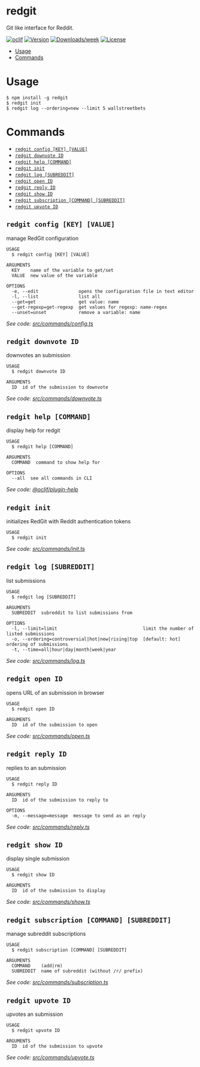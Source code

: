 redgit
======

Git like interface for Reddit.

[![oclif](https://img.shields.io/badge/cli-oclif-brightgreen.svg)](https://oclif.io)
[![Version](https://img.shields.io/npm/v/redgit.svg)](https://npmjs.org/package/redgit)
[![Downloads/week](https://img.shields.io/npm/dw/redgit.svg)](https://npmjs.org/package/redgit)
[![License](https://img.shields.io/npm/l/redgit.svg)](https://github.com/RauliL/redgit/blob/master/package.json)

<!-- toc -->
* [Usage](#usage)
* [Commands](#commands)
<!-- tocstop -->
# Usage
```sh-session
$ npm install -g redgit
$ redgit init
$ redgit log --ordering=new --limit 5 wallstreetbets
```
<!-- usagestop -->
# Commands
<!-- commands -->
* [`redgit config [KEY] [VALUE]`](#redgit-config-key-value)
* [`redgit downvote ID`](#redgit-downvote-id)
* [`redgit help [COMMAND]`](#redgit-help-command)
* [`redgit init`](#redgit-init)
* [`redgit log [SUBREDDIT]`](#redgit-log-subreddit)
* [`redgit open ID`](#redgit-open-id)
* [`redgit reply ID`](#redgit-reply-id)
* [`redgit show ID`](#redgit-show-id)
* [`redgit subscription [COMMAND] [SUBREDDIT]`](#redgit-subscription-command-subreddit)
* [`redgit upvote ID`](#redgit-upvote-id)

## `redgit config [KEY] [VALUE]`

manage RedGit configuration

```
USAGE
  $ redgit config [KEY] [VALUE]

ARGUMENTS
  KEY    name of the variable to get/set
  VALUE  new value of the variable

OPTIONS
  -e, --edit               opens the configuration file in text editor
  -l, --list               list all
  --get=get                get value: name
  --get-regexp=get-regexp  get values for regexp: name-regex
  --unset=unset            remove a variable: name
```

_See code: [src/commands/config.ts](https://github.com/RauliL/redgit/blob/v0.3.0/src/commands/config.ts)_

## `redgit downvote ID`

downvotes an submission

```
USAGE
  $ redgit downvote ID

ARGUMENTS
  ID  id of the submission to downvote
```

_See code: [src/commands/downvote.ts](https://github.com/RauliL/redgit/blob/v0.3.0/src/commands/downvote.ts)_

## `redgit help [COMMAND]`

display help for redgit

```
USAGE
  $ redgit help [COMMAND]

ARGUMENTS
  COMMAND  command to show help for

OPTIONS
  --all  see all commands in CLI
```

_See code: [@oclif/plugin-help](https://github.com/oclif/plugin-help/blob/v3.2.1/src/commands/help.ts)_

## `redgit init`

initializes RedGit with Reddit authentication tokens

```
USAGE
  $ redgit init
```

_See code: [src/commands/init.ts](https://github.com/RauliL/redgit/blob/v0.3.0/src/commands/init.ts)_

## `redgit log [SUBREDDIT]`

list submissions

```
USAGE
  $ redgit log [SUBREDDIT]

ARGUMENTS
  SUBREDDIT  subreddit to list submissions from

OPTIONS
  -l, --limit=limit                                limit the number of listed submissions
  -o, --ordering=controversial|hot|new|rising|top  [default: hot] ordering of submissions
  -t, --time=all|hour|day|month|week|year
```

_See code: [src/commands/log.ts](https://github.com/RauliL/redgit/blob/v0.3.0/src/commands/log.ts)_

## `redgit open ID`

opens URL of an submission in browser

```
USAGE
  $ redgit open ID

ARGUMENTS
  ID  id of the submission to open
```

_See code: [src/commands/open.ts](https://github.com/RauliL/redgit/blob/v0.3.0/src/commands/open.ts)_

## `redgit reply ID`

replies to an submission

```
USAGE
  $ redgit reply ID

ARGUMENTS
  ID  id of the submission to reply to

OPTIONS
  -m, --message=message  message to send as an reply
```

_See code: [src/commands/reply.ts](https://github.com/RauliL/redgit/blob/v0.3.0/src/commands/reply.ts)_

## `redgit show ID`

display single submission

```
USAGE
  $ redgit show ID

ARGUMENTS
  ID  id of the submission to display
```

_See code: [src/commands/show.ts](https://github.com/RauliL/redgit/blob/v0.3.0/src/commands/show.ts)_

## `redgit subscription [COMMAND] [SUBREDDIT]`

manage subreddit subscriptions

```
USAGE
  $ redgit subscription [COMMAND] [SUBREDDIT]

ARGUMENTS
  COMMAND    (add|rm)
  SUBREDDIT  name of subreddit (without /r/ prefix)
```

_See code: [src/commands/subscription.ts](https://github.com/RauliL/redgit/blob/v0.3.0/src/commands/subscription.ts)_

## `redgit upvote ID`

upvotes an submission

```
USAGE
  $ redgit upvote ID

ARGUMENTS
  ID  id of the submission to upvote
```

_See code: [src/commands/upvote.ts](https://github.com/RauliL/redgit/blob/v0.3.0/src/commands/upvote.ts)_
<!-- commandsstop -->
